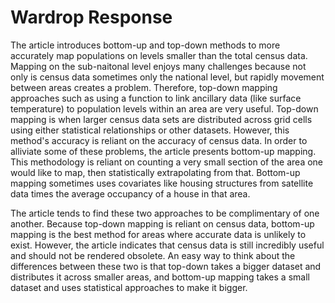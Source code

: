 # Wardrop Response

The article introduces bottom-up and top-down methods to more accurately map populations on levels smaller than the total census data. Mapping on the sub-naitonal level enjoys many challenges because not only is census data sometimes only the national level, but rapidly movement between areas creates a problem. Therefore, top-down mapping approaches such as using a function to link ancillary data (like surface temperature) to population levels within an area are very useful. Top-down mapping is when larger census data sets are distributed across grid cells using either statistical relationships or other datasets. However, this method's accuracy is reliant on the accuracy of census data. In order to alliviate some of these problems, the article presents bottom-up mapping. This methodology is reliant on counting a very small section of the area one would like to map, then statistically extrapolating from that. Bottom-up mapping sometimes uses covariates like housing structures from satellite data times the average occupancy of a house in that area. 

The article tends to find these two approaches to be complimentary of one another. Because top-down mapping is reliant on census data, bottom-up mapping is the best method for areas where accurate data is unlikely to exist. However, the article indicates that census data is still incredibly useful and should not be rendered obsolete. An easy way to think about the differences between these two is that top-down takes a bigger dataset and distributes it across smaller areas, and bottom-up mapping takes a small dataset and uses statistical approaches to make it bigger. 
